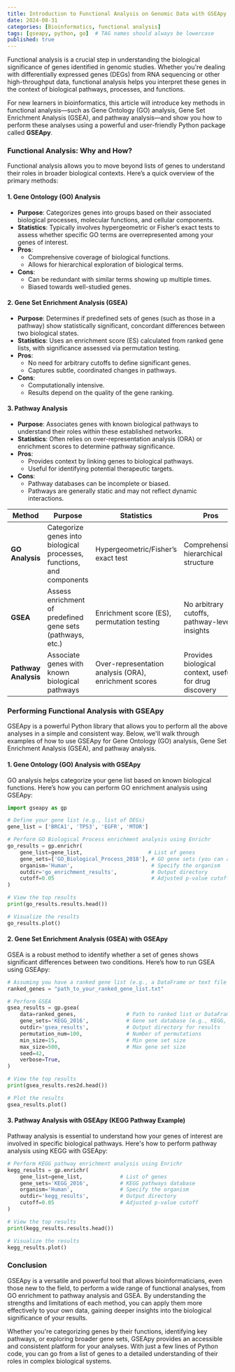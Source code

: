 ```yaml
---
title: Introduction to Functional Analysis on Genomic Data with GSEApy
date: 2024-08-31
categories: [Bioinformatics, functional analysis]
tags: [gseapy, python, go]  # TAG names should always be lowercase
published: true
---
```


Functional analysis is a crucial step in understanding the biological significance of genes identified in genomic studies. Whether you're dealing with differentially expressed genes (DEGs) from RNA sequencing or other high-throughput data, functional analysis helps you interpret these genes in the context of biological pathways, processes, and functions. 

For new learners in bioinformatics, this article will introduce key methods in functional analysis—such as Gene Ontology (GO) analysis, Gene Set Enrichment Analysis (GSEA), and pathway analysis—and show you how to perform these analyses using a powerful and user-friendly Python package called **GSEApy**.

### **Functional Analysis: Why and How?**

Functional analysis allows you to move beyond lists of genes to understand their roles in broader biological contexts. Here’s a quick overview of the primary methods:

#### **1. Gene Ontology (GO) Analysis**
- **Purpose**: Categorizes genes into groups based on their associated biological processes, molecular functions, and cellular components.
- **Statistics**: Typically involves hypergeometric or Fisher’s exact tests to assess whether specific GO terms are overrepresented among your genes of interest.
- **Pros**:
  - Comprehensive coverage of biological functions.
  - Allows for hierarchical exploration of biological terms.
- **Cons**:
  - Can be redundant with similar terms showing up multiple times.
  - Biased towards well-studied genes.

#### **2. Gene Set Enrichment Analysis (GSEA)**
- **Purpose**: Determines if predefined sets of genes (such as those in a pathway) show statistically significant, concordant differences between two biological states.
- **Statistics**: Uses an enrichment score (ES) calculated from ranked gene lists, with significance assessed via permutation testing.
- **Pros**:
  - No need for arbitrary cutoffs to define significant genes.
  - Captures subtle, coordinated changes in pathways.
- **Cons**:
  - Computationally intensive.
  - Results depend on the quality of the gene ranking.

#### **3. Pathway Analysis**
- **Purpose**: Associates genes with known biological pathways to understand their roles within these established networks.
- **Statistics**: Often relies on over-representation analysis (ORA) or enrichment scores to determine pathway significance.
- **Pros**:
  - Provides context by linking genes to biological pathways.
  - Useful for identifying potential therapeutic targets.
- **Cons**:
  - Pathway databases can be incomplete or biased.
  - Pathways are generally static and may not reflect dynamic interactions.

| **Method**        | **Purpose**                                                   | **Statistics**                                                      | **Pros**                                                       | **Cons**                                                        |
|-------------------|---------------------------------------------------------------|---------------------------------------------------------------------|----------------------------------------------------------------|-----------------------------------------------------------------|
| **GO Analysis**   | Categorize genes into biological processes, functions, and components | Hypergeometric/Fisher’s exact test | Comprehensive, hierarchical structure                         | Redundant terms, biased towards well-studied genes              |
| **GSEA**          | Assess enrichment of predefined gene sets (pathways, etc.)    | Enrichment score (ES), permutation testing                          | No arbitrary cutoffs, pathway-level insights                   | Computationally intensive, depends on gene ranking quality      |
| **Pathway Analysis** | Associate genes with known biological pathways                | Over-representation analysis (ORA), enrichment scores                | Provides biological context, useful for drug discovery         | Incomplete or biased pathway databases, static nature of pathways |

### **Performing Functional Analysis with GSEApy**

GSEApy is a powerful Python library that allows you to perform all the above analyses in a simple and consistent way. Below, we'll walk through examples of how to use GSEApy for Gene Ontology (GO) analysis, Gene Set Enrichment Analysis (GSEA), and pathway analysis.

#### **1. Gene Ontology (GO) Analysis with GSEApy**

GO analysis helps categorize your gene list based on known biological functions. Here’s how you can perform GO enrichment analysis using GSEApy:

```python
import gseapy as gp

# Define your gene list (e.g., list of DEGs)
gene_list = ['BRCA1', 'TP53', 'EGFR', 'MTOR']

# Perform GO Biological Process enrichment analysis using Enrichr
go_results = gp.enrichr(
    gene_list=gene_list,                     # List of genes
    gene_sets=['GO_Biological_Process_2018'], # GO gene sets (you can also use GO_Molecular_Function, GO_Cellular_Component)
    organism='Human',                         # Specify the organism
    outdir='go_enrichment_results',           # Output directory
    cutoff=0.05                               # Adjusted p-value cutoff
)

# View the top results
print(go_results.results.head())

# Visualize the results
go_results.plot()
```

#### **2. Gene Set Enrichment Analysis (GSEA) with GSEApy**

GSEA is a robust method to identify whether a set of genes shows significant differences between two conditions. Here’s how to run GSEA using GSEApy:

```python
# Assuming you have a ranked gene list (e.g., a DataFrame or text file with gene names and ranking scores)
ranked_genes = "path_to_your_ranked_gene_list.txt"

# Perform GSEA
gsea_results = gp.gsea(
    data=ranked_genes,                # Path to ranked list or DataFrame
    gene_sets='KEGG_2016',            # Gene set database (e.g., KEGG, GO, etc.)
    outdir='gsea_results',            # Output directory for results
    permutation_num=100,              # Number of permutations
    min_size=15,                      # Min gene set size
    max_size=500,                     # Max gene set size
    seed=42,
    verbose=True,
)

# View the top results
print(gsea_results.res2d.head())

# Plot the results
gsea_results.plot()
```

#### **3. Pathway Analysis with GSEApy (KEGG Pathway Example)**

Pathway analysis is essential to understand how your genes of interest are involved in specific biological pathways. Here's how to perform pathway analysis using KEGG with GSEApy:

```python
# Perform KEGG pathway enrichment analysis using Enrichr
kegg_results = gp.enrichr(
    gene_list=gene_list,            # List of genes
    gene_sets='KEGG_2016',          # KEGG pathways database
    organism='Human',               # Specify the organism
    outdir='kegg_results',          # Output directory
    cutoff=0.05                     # Adjusted p-value cutoff
)

# View the top results
print(kegg_results.results.head())

# Visualize the results
kegg_results.plot()
```

### **Conclusion**

GSEApy is a versatile and powerful tool that allows bioinformaticians, even those new to the field, to perform a wide range of functional analyses, from GO enrichment to pathway analysis and GSEA. By understanding the strengths and limitations of each method, you can apply them more effectively to your own data, gaining deeper insights into the biological significance of your results.

Whether you're categorizing genes by their functions, identifying key pathways, or exploring broader gene sets, GSEApy provides an accessible and consistent platform for your analyses. With just a few lines of Python code, you can go from a list of genes to a detailed understanding of their roles in complex biological systems.
